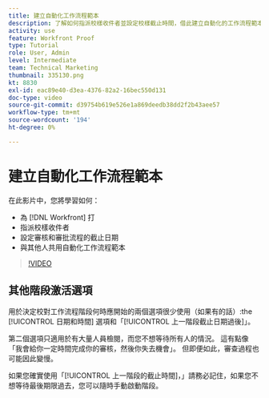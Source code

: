 ```yaml
---
title: 建立自動化工作流程範本
description: 了解如何指派校樣收件者並設定校樣截止時間，借此建立自動化的工作流程範本。 然後，與其他使用者共用範本。
activity: use
feature: Workfront Proof
type: Tutorial
role: User, Admin
level: Intermediate
team: Technical Marketing
thumbnail: 335130.png
kt: 8830
exl-id: eac89e40-d3ea-4376-82a2-16bec550d131
doc-type: video
source-git-commit: d39754b619e526e1a869deedb38dd2f2b43aee57
workflow-type: tm+mt
source-wordcount: '194'
ht-degree: 0%

---
```


# 建立自動化工作流程範本

在此影片中，您將學習如何：

* 為 [!DNL  Workfront] 打
* 指派校樣收件者
* 設定審核和審批流程的截止日期
* 與其他人共用自動化工作流程範本

>[!VIDEO](https://video.tv.adobe.com/v/335130/?quality=12)

## 其他階段激活選項

用於決定校對工作流程階段何時應開始的兩個選項很少使用（如果有的話）:the [!UICONTROL 日期和時間] 選項和「[!UICONTROL 上一階段截止日期過後]」。

第二個選項只適用於有大量人員檢閱，而您不想等待所有人的情況。 這有點像「我會給你一定時間完成你的審核，然後你失去機會」。 但即便如此，審查過程也可能因此變慢。

如果您確實使用「[!UICONTROL 上一階段的截止時間]，」請務必記住，如果您不想等待最後期限過去，您可以隨時手動啟動階段。

<!--
Lean More URLs
-->
